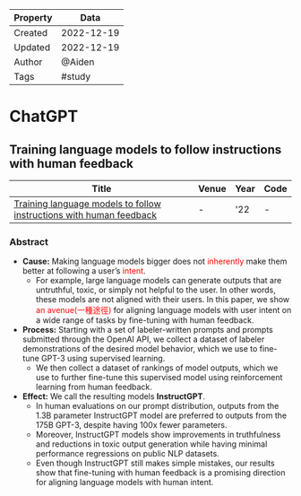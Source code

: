 | Property  | Data |
|-|-|
| Created | 2022-12-19 |
| Updated | 2022-12-19 |
| Author | @Aiden |
| Tags | #study |

# ChatGPT
## Training language models to follow instructions with human feedback
| Title | Venue | Year | Code |
|-|-|-|-|
| [Training language models to follow instructions with human feedback](https://arxiv.org/pdf/2203.02155.pdf) | - | '22 | - |

### Abstract
- **Cause:** Making language models bigger does not <font color='red'>inherently</font> make them better at following a user’s <font color='red'>intent</font>. 
    - For example, large language models can generate outputs that are untruthful, toxic, or simply not helpful to the user. In other words, these models are not aligned with their users. In this paper, we show <font color='red'>an avenue(一種途徑)</font> for aligning language models with user intent on a wide range of tasks by fine-tuning with human feedback. 
- **Process:** Starting with a set of labeler-written prompts and prompts submitted through the OpenAI API, we collect a dataset of labeler demonstrations of the desired model behavior, which we use to fine-tune GPT-3 using supervised learning. 
    - We then collect a dataset of rankings of model outputs, which we use to further fine-tune this supervised model using reinforcement learning from human feedback. 
- **Effect:** We call the resulting models **InstructGPT**. 
    - In human evaluations on our prompt distribution, outputs from the 1.3B parameter InstructGPT model are preferred to outputs from the 175B GPT-3, despite having 100x fewer parameters.
    - Moreover, InstructGPT models show improvements in truthfulness and reductions in toxic output generation while having minimal performance regressions on public NLP datasets. 
    - Even though InstructGPT still makes simple mistakes, our results show that fine-tuning with human feedback is a promising direction for aligning language models with human intent.